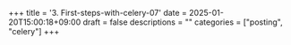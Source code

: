 +++
title = '3. First-steps-with-celery-07'
date = 2025-01-20T15:00:18+09:00
draft = false
descriptions = ""
categories = ["posting", "celery"]
+++
